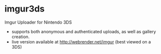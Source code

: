 imgur3ds
========

Imgur Uploader for Nintendo 3DS
- supports both anonymous and authenticated uploads, as well as gallery creation.
- live version available at http://webrender.net/imgur (best viewed on a 3DS)
